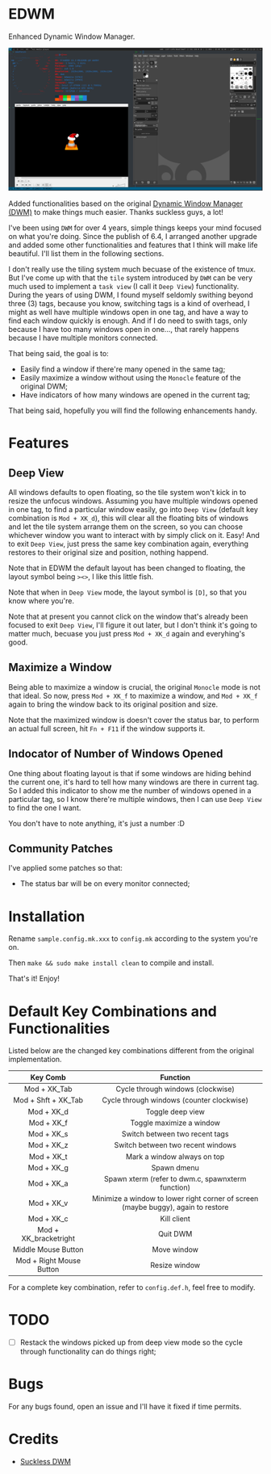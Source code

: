 # EDWM

Enhanced Dynamic Window Manager.

![Screenshot](./images/screen_shot.png)

Added functionalities based on the original [Dynamic Window Manager (DWM)](https://dwm.suckless.org/) to make things much easier. Thanks suckless guys, a lot!

I've been using `DWM` for over 4 years, simple things keeps your mind focused on what you're doing. Since the publish of 6.4, I arranged another upgrade and added some other functionalities and features that I think will make life beautiful. I'll list them in the following sections.

I don't really use the tiling system much becuase of the existence of tmux. But I've come up with that the `tile` system introduced by `DWM` can be very much used to implement a `task view` (I call it `Deep View`) functionality. During the years of using DWM, I found myself seldomly swithing beyond three (3) tags, because you know, switching tags is a kind of overhead, I might as well have multiple windows open in one tag, and have a way to find each window quickly is enough. And if I do need to swith tags, only because I have too many windows open in one..., that rarely happens because I have multiple monitors connected.

That being said, the goal is to:

* Easily find a window if there're many opened in the same tag;
* Easily maximize a window without using the `Monocle` feature of the original DWM;
* Have indicators of how many windows are opened in the current tag;

That being said, hopefully you will find the following enhancements handy.

# Features

## Deep View

All windows defaults to open floating, so the tile system won't kick in to resize the unfocus windows. Assuming you have multiple windows opened in one tag, to find a particular window easily, go into `Deep View` (default key combination is `Mod + XK_d`), this will clear all the floating bits of windows and let the tile system arrange them on the screen, so you can choose whichever window you want to interact with by simply click on it. Easy! And to exit `Deep View`, just press the same key combination again, everything restores to their original size and position, nothing happend.

Note that in EDWM the default layout has been changed to floating, the layout symbol being `><>`, I like this little fish.

Note that when in `Deep View` mode, the layout symbol is `[D]`, so that you know where you're.

Note that at present you cannot click on the window that's already been focused to exit `Deep View`, I'll figure it out later, but I don't think it's going to matter much, becuase you just press `Mod + XK_d` again and everyhing's good.

## Maximize a Window

Being able to maximize a window is crucial, the original `Monocle` mode is not that ideal. So now, press `Mod + XK_f` to maximize a window, and `Mod + XK_f` again to bring the window back to its original position and size.

Note that the maximized window is doesn't cover the status bar, to perform an actual full screen, hit `Fn + F11` if the window supports it.

## Indocator of Number of Windows Opened

One thing about floating layout is that if some windows are hiding behind the current one, it's hard to tell how many windows are there in current tag. So I added this indicator to show me the number of windows opened in a particular tag, so I know there're multiple windows, then I can use `Deep View` to find the one I want.

You don't have to note anything, it's just a number :D

## Community Patches

I've applied some patches so that:

* The status bar will be on every monitor connected;

# Installation

Rename `sample.config.mk.xxx` to `config.mk` according to the system you're on.

Then `make && sudo make install clean` to compile and install.

That's it! Enjoy!

# Default Key Combinations and Functionalities

Listed below are the changed key combinations different from the original implementation.

|Key Comb|Function|
|:------:|:------:|
|Mod + XK_Tab|Cycle through windows (clockwise)|
|Mod + Shft + XK_Tab|Cycle through windows (counter clockwise)|
|Mod + XK_d|Toggle deep view|
|Mod + XK_f|Toggle maximize a window|
|Mod + XK_s|Switch between two recent tags|
|Mod + XK_z|Switch between two recent windows|
|Mod + XK_t|Mark a window always on top|
|Mod + XK_g|Spawn dmenu|
|Mod + XK_a|Spawn xterm (refer to dwm.c, spawnxterm function)|
|Mod + XK_v|Minimize a window to lower right corner of screen (maybe buggy), again to restore|
|Mod + XK_c|Kill client|
|Mod + XK_bracketright|Quit DWM|
|Middle Mouse Button|Move window|
|Mod + Right Mouse Button|Resize window|

For a complete key combination, refer to `config.def.h`, feel free to modify.

# TODO
- [ ] Restack the windows picked up from deep view mode so the cycle through functionality can do things right;

# Bugs

For any bugs found, open an issue and I'll have it fixed if time permits.

# Credits

* [Suckless DWM](https://dwm.suckless.org/)

